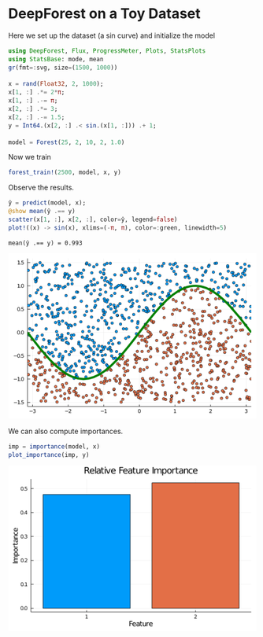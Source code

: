 # DeepForest on a Toy Dataset

Here we set up the dataset (a sin curve) and initialize the model

```julia
using DeepForest, Flux, ProgressMeter, Plots, StatsPlots
using StatsBase: mode, mean
gr(fmt=:svg, size=(1500, 1000))

x = rand(Float32, 2, 1000);
x[1, :] .*= 2*π;
x[1, :] .-= π;
x[2, :] .*= 3;
x[2, :] .-= 1.5;
y = Int64.(x[2, :] .< sin.(x[1, :])) .+ 1;

model = Forest(25, 2, 10, 2, 1.0)
```




Now we train

```julia
forest_train!(2500, model, x, y)
```




Observe the results.

```julia
ŷ = predict(model, x);
@show mean(ŷ .== y)
scatter(x[1, :], x[2, :], color=ŷ, legend=false)
plot!((x) -> sin(x), xlims=(-π, π), color=:green, linewidth=5)
```

```
mean(ŷ .== y) = 0.993
```


![](figures/forest_train_3_1.png)



We can also compute importances.

```julia
imp = importance(model, x)
plot_importance(imp, y)
```

![](figures/forest_train_4_1.png)
